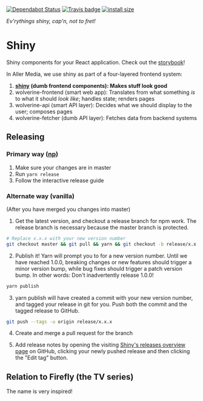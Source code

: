 [![Dependabot Status](https://api.dependabot.com/badges/status?host=github&repo=dbmedialab/shiny)](https://dependabot.com)
[![Travis badge](https://api.travis-ci.org/dbmedialab/shiny.svg?branch=master)](https://travis-ci.org/dbmedialab/shiny)
[![install size](https://packagephobia.now.sh/badge?p=@aller/shiny)](https://packagephobia.now.sh/result?p=@aller/shiny)

_Ev'rythings shiny, cap'n, not to fret!_
# Shiny

Shiny components for your React application. Check out the [storybook](https://dbmedialab.github.com/shiny/)!

In Aller Media, we use shiny as part of a four-layered frontend system:
  1. **[shiny](https://github.com/dbmedialab/shiny) (dumb frontend components): Makes stuff look good**
  1. wolverine-frontend (smart web app): Translates from what something *is* to what it should *look like*; handles state; renders pages
  1. wolverine-api (smart API layer): Decides what we should display to the user; composes pages
  1. wolverine-fetcher (dumb API layer): Fetches data from backend systems
  
## Releasing
### Primary way ([np](https://github.com/sindresorhus/np))
1. Make sure your changes are in master
2. Run `yarn release`
3. Follow the interactive release guide

### Alternate way (vanilla)
(After you have merged you changes into master)

1. Get the latest version, and checkout a release branch for npm work. The release branch is necessary because the master branch is protected.
```sh
# Replace x.x.x with your new version number
git checkout master && git pull && yarn && git checkout -b release/x.x.x
```
2. Publish it! Yarn will prompt you to for a new version number. Until we have reached 1.0.0, breaking changes or new features should trigger a minor version bump, while bug fixes should trigger a patch version bump. In other words: Don't inadvertently release 1.0.0!
```sh
yarn publish
```
3. yarn publish will have created a commit with your new version number, and tagged your release in git for you. Push both the commit and the tagged release to GitHub.
```sh
git push --tags -u origin release/x.x.x
```

4. Create and merge a pull request for the branch

5. Add release notes by opening the visiting [Shiny's releases overview page](https://github.com/dbmedialab/shiny/releases)		 on GitHub, clicking your newly pushed release and then clicking the "Edit tag" button.

## Relation to Firefly (the TV series)
The name is very inspired!
